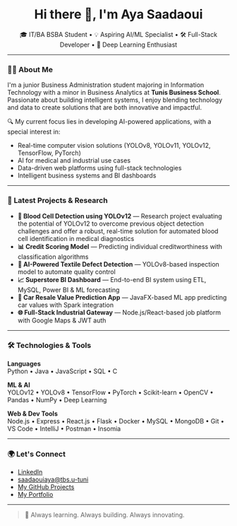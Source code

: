 <h1 align="center">Hi there 👋, I'm Aya Saadaoui</h1>

<p align="center">
🎓 IT/BA BSBA Student • 💡 Aspiring AI/ML Specialist • 🛠️ Full-Stack Developer • 🧠 Deep Learning Enthusiast  
</p>

---

### 👩‍💻 About Me

I'm a junior Business Administration student majoring in Information Technology with a minor in Business Analytics at **Tunis Business School**. Passionate about building intelligent systems, I enjoy blending technology and data to create solutions that are both innovative and impactful.

🔍 My current focus lies in developing AI-powered applications, with a special interest in:
- Real-time computer vision solutions (YOLOv8, YOLOv11, YOLOv12, TensorFlow, PyTorch)
- AI for medical and industrial use cases
- Data-driven web platforms using full-stack technologies
- Intelligent business systems and BI dashboards

---

### 🚀 Latest Projects & Research

- **🧠 Blood Cell Detection using YOLOv12** — Research project evaluating the potential of YOLOv12 to overcome previous object detection challenges and offer a robust, real-time solution for automated blood cell identification in medical diagnostics  
- **📊 Credit Scoring Model** — Predicting individual creditworthiness with classification algorithms  
- **🧵 AI-Powered Textile Defect Detection** — YOLOv8-based inspection model to automate quality control  
- **📈 Superstore BI Dashboard** — End-to-end BI system using ETL, MySQL, Power BI & ML forecasting  
- **🚗 Car Resale Value Prediction App** — JavaFX-based ML app predicting car values with Spark integration  
- **🌐 Full-Stack Industrial Gateway** — Node.js/React-based job platform with Google Maps & JWT auth

---

### 🛠️ Technologies & Tools

**Languages**  
Python • Java • JavaScript • SQL • C

**ML & AI**  
YOLOv12 • YOLOv8 • TensorFlow • PyTorch • Scikit-learn • OpenCV • Pandas • NumPy • Deep Learning

**Web & Dev Tools**  
Node.js • Express • React.js • Flask • Docker • MySQL • MongoDB • Git • VS Code • IntelliJ • Postman  • Insomia

---

### 🌍 Let's Connect

- [LinkedIn](https://www.linkedin.com/in/aya-saadawi/)
- saadaouiaya@tbs.u-tuni
- [My GitHub Projects](https://github.com/AyaSaadawi)
- [My Portfolio](https://portfolio-ykpr.onrender.com/)

---

> 🚀 Always learning. Always building. Always innovating.


